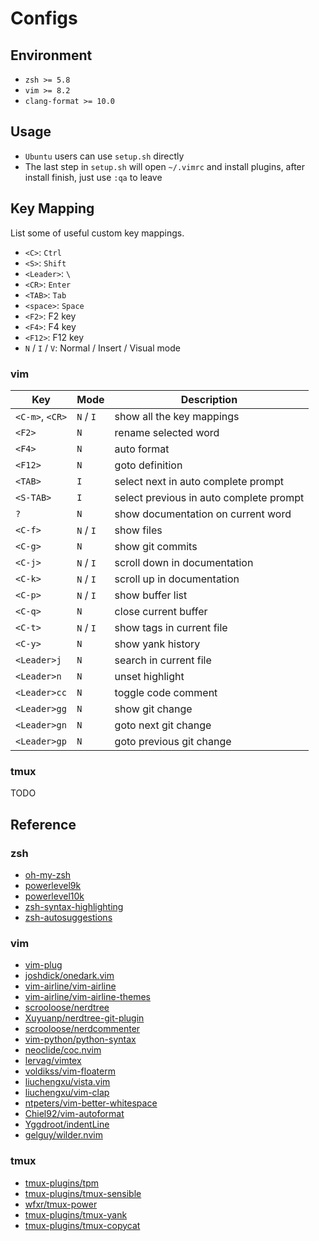 # Configs

## Environment

- `zsh >= 5.8`
- `vim >= 8.2`
- `clang-format >= 10.0`

## Usage

- `Ubuntu` users can use `setup.sh` directly
- The last step in `setup.sh` will open `~/.vimrc` and install plugins, after install finish, just use `:qa` to leave

## Key Mapping

List some of useful custom key mappings.

- `<C>`: `Ctrl`
- `<S>`: `Shift`
- `<Leader>`: `\`
- `<CR>`: `Enter`
- `<TAB>`: `Tab`
- `<space>`: `Space`
- `<F2>`: F2 key
- `<F4>`: F4 key
- `<F12>`: F12 key
- `N` / `I` / `V`: Normal / Insert / Visual mode

### vim

|       Key       |    Mode    |               Description               |
| --------------- | ---------- | --------------------------------------- |
| `<C-m>`, `<CR>` | `N` / `I`  | show all the key mappings               |
| `<F2>`          | `N`        | rename selected word                    |
| `<F4>`          | `N`        | auto format                             |
| `<F12>`         | `N`        | goto definition                         |
| `<TAB>`         | `I`        | select next in auto complete prompt     |
| `<S-TAB>`       | `I`        | select previous in auto complete prompt |
| `?`             | `N`        | show documentation on current word      |
| `<C-f>`         | `N` / `I`  | show files                              |
| `<C-g>`         | `N`        | show git commits                        |
| `<C-j>`         | `N` / `I`  | scroll down in documentation            |
| `<C-k>`         | `N` / `I`  | scroll up in documentation              |
| `<C-p>`         | `N` / `I`  | show buffer list                        |
| `<C-q>`         | `N`        | close current buffer                    |
| `<C-t>`         | `N` / `I`  | show tags in current file               |
| `<C-y>`         | `N`        | show yank history                       |
| `<Leader>j`     | `N`        | search in current file                  |
| `<Leader>n`     | `N`        | unset highlight                         |
| `<Leader>cc`    | `N`        | toggle code comment                     |
| `<Leader>gg`    | `N`        | show git change                         |
| `<Leader>gn`    | `N`        | goto next git change                    |
| `<Leader>gp`    | `N`        | goto previous git change                |

### tmux

TODO

## Reference

### zsh

- [oh-my-zsh](https://github.com/ohmyzsh/ohmyzsh)
- [powerlevel9k](https://github.com/Powerlevel9k/powerlevel9k)
- [powerlevel10k](https://github.com/romkatv/powerlevel10k)
- [zsh-syntax-highlighting](https://github.com/zsh-users/zsh-syntax-highlighting)
- [zsh-autosuggestions](https://github.com/zsh-users/zsh-autosuggestions)

### vim

- [vim-plug](https://github.com/junegunn/vim-plug)
- [joshdick/onedark.vim](https://github.com/joshdick/onedark.vim)
- [vim-airline/vim-airline](https://github.com/vim-airline/vim-airline)
- [vim-airline/vim-airline-themes](https://github.com/vim-airline/vim-airline-themes)
- [scrooloose/nerdtree](https://github.com/scrooloose/nerdtree)
- [Xuyuanp/nerdtree-git-plugin](https://github.com/Xuyuanp/nerdtree-git-plugin)
- [scrooloose/nerdcommenter](https://github.com/scrooloose/nerdcommenter)
- [vim-python/python-syntax](https://github.com/vim-python/python-syntax)
- [neoclide/coc.nvim](https://github.com/neoclide/coc.nvim)
- [lervag/vimtex](https://github.com/lervag/vimtex)
- [voldikss/vim-floaterm](https://github.com/voldikss/vim-floaterm)
- [liuchengxu/vista.vim](https://github.com/liuchengxu/vista.vim)
- [liuchengxu/vim-clap](https://github.com/liuchengxu/vim-clap)
- [ntpeters/vim-better-whitespace](https://github.com/ntpeters/vim-better-whitespace)
- [Chiel92/vim-autoformat](https://github.com/Chiel92/vim-autoformat)
- [Yggdroot/indentLine](https://github.com/Yggdroot/indentLine)
- [gelguy/wilder.nvim](https://github.com/gelguy/wilder.nvim)

### tmux

- [tmux-plugins/tpm](https://github.com/tmux-plugins/tpm)
- [tmux-plugins/tmux-sensible](https://github.com/tmux-plugins/tumx-sensible)
- [wfxr/tmux-power](https://github.com/wfxr/tmux-power)
- [tmux-plugins/tmux-yank](https://github.com/tmux-plugins/tmux-yank)
- [tmux-plugins/tmux-copycat](https://github.com/tmux-plugins/tmux-copycat)

